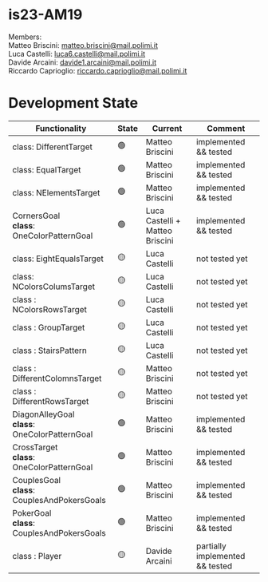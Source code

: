 # is23-AM19

Members: <br>
  Matteo Briscini: matteo.briscini@mail.polimi.it <br>
  Luca Castelli: luca6.castelli@mail.polimi.it <br>
  Davide Arcaini: davide1.arcaini@mail.polimi.it <br>
  Riccardo Caprioglio: riccardo.caprioglio@mail.polimi.it <br>

# Development State

| Functionality                                          | State          | Current                         | Comment             |
|--------------------------------------------------------|----------------|---------------------------------|---------------------|
| class: DifferentTarget                                 | :green_circle: | Matteo Briscini                 | implemented && tested |
| class: EqualTarget                                     | :green_circle: | Matteo Briscini                 | implemented && tested |
| class: NElementsTarget                                 | :green_circle: | Matteo Briscini                 | implemented && tested |
| CornersGoal <br> <b>class</b>: OneColorPatternGoal     | :green_circle: | Luca Castelli + Matteo Briscini | implemented && tested    |
| class: EightEqualsTarget                               | :yellow_circle: | Luca Castelli                   | not tested yet  |
| class: NColorsColumsTarget                             | :yellow_circle: | Luca Castelli                   | not tested yet  |
| class : NColorsRowsTarget                              | :yellow_circle: | Luca Castelli                   | not tested yet  |
| class : GroupTarget                                    | :yellow_circle: | Luca Castelli                   | not tested yet  |
| class : StairsPattern                                  | :yellow_circle: | Luca Castelli                   | not tested yet  |
| class : DifferentColomnsTarget                         | :yellow_circle: | Matteo Briscini                 | not tested yet  |
| class : DifferentRowsTarget                            | :yellow_circle: | Matteo Briscini                 | not tested yet  |
| DiagonAlleyGoal <br> <b>class</b>: OneColorPatternGoal | :green_circle: | Matteo Briscini                 | implemented && tested  |
| CrossTarget   <br> <b>class</b>: OneColorPatternGoal   | :green_circle: | Matteo Briscini                 | implemented && tested  |
| CouplesGoal <br> <b>class</b>: CouplesAndPokersGoals   | :green_circle: | Matteo Briscini                 | implemented && tested   |
| PokerGoal <br> <b>class</b>: CouplesAndPokersGoals     | :green_circle: | Matteo Briscini                 | implemented && tested  |
| class : Player                                         | :yellow_circle: | Davide Arcaini                  | partially implemented && tested |
